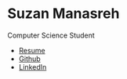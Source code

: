 # Suzan Manasreh

Computer Science Student

- [Resume](https://suzanmanasreh.github.io/resume)
- [Github](https://github.com/suzanmanasreh)
- [LinkedIn](https://www.linkedin.com/in/suzan-manasreh/)
